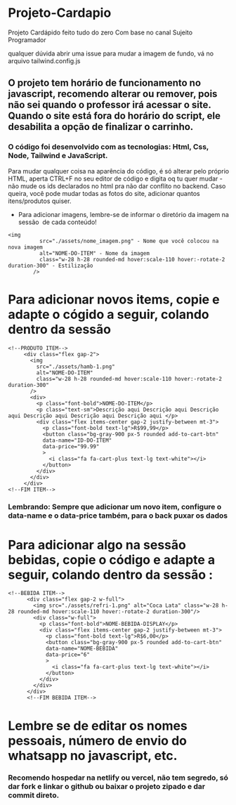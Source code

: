 # Projeto-Cardapio

Projeto Cardápido feito tudo do zero
Com base no canal Sujeito Programador

qualquer dúvida abrir uma issue
para mudar a imagem de fundo, vá no arquivo tailwind.config.js

## O projeto tem horário de funcionamento no javascript, recomendo alterar ou remover, pois não sei quando o professor irá acessar o site. Quando o site está fora do horário do script, ele desabilita a opção de finalizar o carrinho.

### O código foi desenvolvido com as tecnologias: Html, Css, Node, Tailwind e JavaScript.

Para mudar qualquer coisa na aparência do código, é só alterar pelo próprio HTML, aperta CTRL+F no seu editor de código e digita oq tu quer mudar - não mude os ids declarados no html pra não dar conflito no backend.
Caso queira, você pode mudar todas as fotos do site, adicionar quantos itens/produtos quiser.

- Para adicionar imagens, lembre-se de informar o diretório da imagem na sessão <img/> de cada conteúdo!

```
<img
          src="./assets/nome_imagem.png" - Nome que você colocou na nova imagem
          alt="NOME-DO-ITEM" - Nome da imagem
          class="w-28 h-28 rounded-md hover:scale-110 hover:-rotate-2 duration-300" - Estilização
        />
```

# Para adicionar novos items, copie e adapte o cógido a seguir, colando dentro da sessão <!--INICIO MENU-->

```
<!--PRODUTO ITEM-->
     <div class="flex gap-2">
       <img
         src="./assets/hamb-1.png"
         alt="NOME-DO-ITEM"
         class="w-28 h-28 rounded-md hover:scale-110 hover:-rotate-2 duration-300"
       />
       <div>
         <p class="font-bold">NOME-DO-ITEM</p>
         <p class="text-sm">Descrição aqui Descrição aqui Descrição aqui Descrição aqui Descrição aqui Descrição aqui </p>
         <div class="flex items-center gap-2 justify-between mt-3">
           <p class="font-bold text-lg">R$99,99</p>
           <button class="bg-gray-900 px-5 rounded add-to-cart-btn"
           data-name="ID-DO-ITEM"
           data-price="99.99"
           >
             <i class="fa fa-cart-plus text-lg text-white"></i>
           </button>
         </div>
       </div>
     </div>
<!--FIM ITEM-->
```

### Lembrando: Sempre que adicionar um novo item, configure o data-name e o data-price também, para o back puxar os dados

# Para adicionar algo na sessão bebidas, copie o código e adapte a seguir, colando dentro da sessão <!--GRID BEBIDAS--> :

```
<!--BEBIDA ITEM-->
      <div class="flex gap-2 w-full">
        <img src="./assets/refri-1.png" alt="Coca Lata" class="w-28 h-28 rounded-md hover:scale-110 hover:-rotate-2 duration-300"/>
        <div class="w-full">
          <p class="font-bold">NOME-BEBIDA-DISPLAY</p>
          <div class="flex items-center gap-2 justify-between mt-3">
            <p class="font-bold text-lg">R$6,00</p>
            <button class="bg-gray-900 px-5 rounded add-to-cart-btn"
            data-name="NOME-BEBIDA"
            data-price="6"
            >
              <i class="fa fa-cart-plus text-lg text-white"></i>
            </button>
          </div>
        </div>
      </div>
      <!--FIM BEBIDA ITEM-->
```

# Lembre se de editar os nomes pessoais, número de envio do whatsapp no javascript, etc.

### Recomendo hospedar na netlify ou vercel, não tem segredo, só dar fork e linkar o github ou baixar o projeto zipado e dar commit direto.
